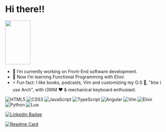 <h1>Hi there!!</h1>
<img src="https://media.giphy.com/media/z9YISRsmFchUeUMzbM/giphy.gif" width="80" height="140"/>

- 🔭 I’m currently working on Front-End software development.
- 🌱 Now I’m learning Functional Programming with Elixir.
- ⚡ Fun fact: I like books, podcasts, Vim and customizing my O.S 🐧, "btw i use Arch", with i3WM ❤️ & mechanical keyboard enthusiast.

![HTML5](https://img.shields.io/badge/-HTML5-%23E44D27?style=flat-square&logo=html5&logoColor=ffffff)
![CSS3](https://img.shields.io/badge/-CSS3-%231572B6?style=flat-square&logo=css3)
![JavaScript](https://img.shields.io/badge/-JavaScript-%23F7DF1C?style=flat-square&logo=javascript&logoColor=000000&labelColor=%23F7DF1C&color=%23FFCE5A)
![TypeScript](https://img.shields.io/badge/-TypeScript-%ffffff?style=flat-square&logo=typescript&logoColor=ffffff&color=3178c6)
![Angular](https://img.shields.io/badge/-Angular-%23F05032?style=flat-square&logo=angular&logoColor=de002d&color=ffffff)
![Vim](http://img.shields.io/badge/-Vim-3776AB?style=flat-square&logo=vim&logoColor=ffffff&color=19913e)
![Elixir](http://img.shields.io/badge/-Elixir-3776AB?style=flat-square&logo=elixir&logoColor=3f1757&color=ffffff)
![Python](http://img.shields.io/badge/-Python-3776AB?style=flat-square&logo=python&logoColor=ffda4b)
![Lua](http://img.shields.io/badge/-Lua-3776AB?style=flat-square&logo=lua&logoColor=01007f&color=272926)


[![Linkedin Badge](https://img.shields.io/badge/-Profile-0a66c2?style=flat-square&logo=Linkedin&logoColor=white&link=https://linkedin.com/in/matheus-nagot-a92868161)](https://linkedin.com/in/matheus-nagot-a92868161) 

[![Readme Card](https://github-readme-stats.vercel.app/api/pin/?username=OdMatheuS&repo=my-collection-studies-elixir&theme=gruvbox)](https://github.com/OdMatheuS/my-collection-studies-elixir)
